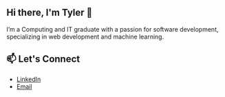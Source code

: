 ## Hi there, I'm Tyler 👋

I’m a Computing and IT graduate with a passion for software development, specializing in web development and machine learning.

## 📫 Let's Connect
- [LinkedIn](https://www.linkedin.com/in/tyler-hughes-2219682ba)
- [Email](mailto:hughestyler2000@gmail.com)

<!--
**Tyler-200/Tyler-200** is a ✨ _special_ ✨ repository because its `README.md` (this file) appears on your GitHub profile.

Here are some ideas to get you started:

- 🔭 I’m currently working on ...
- 🌱 I’m currently learning ...
- 👯 I’m looking to collaborate on ...
- 🤔 I’m looking for help with ...
- 💬 Ask me about ...
- 📫 How to reach me: ...
- 😄 Pronouns: ...
- ⚡ Fun fact: ...
-->

